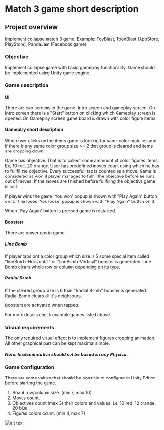# Match 3 game short description

## Project overview
Implement collapse match 3 game. 
Example: ToyBlast, ToonBlast (AppStore, PlayStore), PandaJam (Facebook game)

### Objective
Implement collapse game with basic gameplay functionality.
Game should be implemented using Unity game engine.

### Game description

#### UI
There are two screens in the game. Intro screen and gameplay screen.
On Intro screen there is a "Start" button on clicking which Gameplay screen is opened.
On Gameplay screen game board is drawn with color figure items.

#### Gameplay short description
When user clicks on the items game is looking for same color matches and if there is any same color group size >= 2 that group is cleared and items are dropping down.

Game has objective. That is to collect some ammount of color figures items. Ex, 10 red, 20 orange.
User has predefined moves count using which he has to fullfil the objective. Every successfull tap is counted as a move.
Game is considered as won if player manages to fullfil the objective before he runs out of moves. If the moves are finished before fullfiling the objective game is lost.

If player wins the game 'You won' popup is shown with "Play Again" button on it.
If he loses 'You loose' popup is shown with "Play Again" button on it.

When 'Play Again' button is pressed game is restarted.

#### Boosters
There are power ups in game.
##### Line Bomb
If player taps onf a color group which size is 5 some special item called "lineBomb-Horizontal" or "lineBomb-Vertical" booster is generated.
Line Bomb clears whole row or column depending on its type.

##### Radial Bomb
If the cleared group size is 6 than "Radial Bomb" booster is generated.
Radial Bomb clears all it's neighbours.

Boosters are activated when tapped.

 For more details check example games listed above.

### Visual requirements
The only required visual effect is to implement figures dropping animation. All other graphical part can be kept maximal simple.
##### Note: Implementation should not be based on any Physics.

### Game Configuration
There are some values that should be possible to configure in Unity Edtior before starting the game.
1. Board row/column size. (min 7, max 10)
2. Moves count.
3. Objectives count (max 3) their colors and values. i.e. 10 red, 12 orange, 20 blue.
4. Figures colors count. (min 4, max 7)

![alt text](https://github.com/plexonic/Match3Test/blob/master/Resources/toy-blast_info.png)
